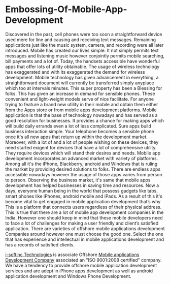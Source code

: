 # Embossing-Of-Mobile-App-Development
Discovered in the past, cell phones were too soon a straightforward device used mere for line and causing and receiving text messages. Remaining applications just like the music system, camera, and recording were all later introduced. Mobile has created our lives simple. It not simply permits text messages and listening music however conjointly permits mobile searching, bill payments and a lot of. Today, the handsets accessible have wonderful apps that offer lots of utility obtainable. The usage of wireless technology has exaggerated and with its exaggerated the demand for wireless development. Mobile technology has given advancement in everything, a straightforward document will currently be transferred simply anyplace which too at intervals minutes. This super property has been a Blessing for folks.  This has given an increase in demand for sensible phones. These convenient and light-weight models serve of nice facilitate. For anyone trying to feature a brand new utility in their mobile and obtain them either from the Apps store or from mobile apps development platforms. Mobile application is that the base of technology nowadays and has served as a good resolution for businesses. It provides a chance for making apps which will build daily errands even a lot of less complicated. Sure apps build business interaction simple. Your telephone becomes a sensible phone once it's all new apps that return up within the development market.  Moreover, with a lot of and a lot of people wishing on these devices, they need started exigent for devices that have a lot of comprehensive utility. They require devices which will stand their desires and needs. Mobile app development incorporates an advanced market with variety of platforms. Among all it's the iPhone, Blackberry, android and Windows that is ruling the market by providing desired solutions to folks. There are endless apps accessible nowadays however the usage of those apps varies from person to person. Observing the business market, it's same that mobile apps development has helped businesses in saving time and resources.  Now a days, everyone human being in the world that possess gadgets like tabs, smart phones like iPhones, android mobile and iPads. As a result of this it's become vital to get  engaged in mobile application development that’s why  This is  a platform that connects users regardless of their  physical address. This is true that there are a lot of mobile app development companies in the India.  However one should keep in mind that these mobile developers need to face a lot of  challenges for making a user friendly and client’s satisfied  application.  There are varieties of offshore mobile applications development Companies around however one must choose the good one. Select the one that has experience and intellectual  in mobile applications development and has a records of satisfied clients.  

<a href="https://www.i-softinc.com">i-softinc Technologies</a> is associate Offshore <a href="https://www.i-softinc.com/mobile-app-development-company-india.php">Mobile applications Development Company</a> associated an "ISO 9001:2008 certified" company. We have a tendency to provide offshore mobile application development services and are adept in iPhone apps development as well as android application development and Windows Phone Development.
